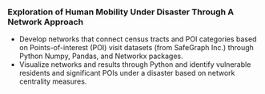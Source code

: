 ### Exploration of Human Mobility Under Disaster Through A Network Approach
- Develop networks that connect census tracts and POI categories based on Points-of-interest (POI) visit datasets (from SafeGraph Inc.) through Python Numpy, Pandas, and Networkx packages.
- Visualize networks and results through Python and identify vulnerable residents and significant POIs under a disaster based on network centrality measures.

